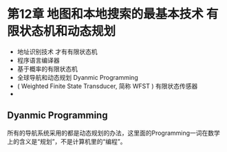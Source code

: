 # 第12章 地图和本地搜索的最基本技术 有限状态机和动态规划

- 地址识别技术 才有有限状态机
- 程序语言编译器
- 基于概率的有限状态机
- 全球导航和动态规划 Dyanmic Programming
- ( Weighted Finite State Transducer, 简称 WFST ) 有限状态传感器
- 

## Dyanmic Programming

所有的导航系统采用的都是动态规划的办法，这里面的Programming一词在数学上的含义是“规划”，不是计算机里的“编程”。